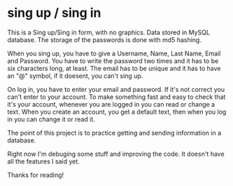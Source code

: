 # sing up / sing in

This is a Sing up/Sing in form, with no graphics. Data stored in MySQL database. The storage of the passwords is done with md5 hashing.

When you sing up, you have to give a Username, Name, Last Name, Email and Password. You have to write the password two times and it has to be six characters long, at least. The email has to be unique and it has to have an "@" symbol, if it doesent, you can't sing up.

On log in, you have to enter your email and password. If it's not correct you can't enter to your account. To make something fast and easy to check that it's your account, whenever you are logged in you can read or change a text. When you create an account, you get a default text, then when you log in you can change it or read it.

The point of this project is to practice getting and sending information in a database.

Right now I'm debuging some stuff and improving the code. It doesn't have all the features I said yet.

Thanks for reading!
